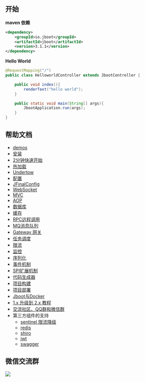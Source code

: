 

## 开始

**maven 依赖**

```xml
<dependency>
    <groupId>io.jboot</groupId>
    <artifactId>jboot</artifactId>
    <version>3.1.1</version>
</dependency>
```

**Hello World**

```java
@RequestMapping("/")
public class HelloworldController extends JbootController {

    public void index(){
        renderText("hello world");
    }

    public static void main(String[] args){
        JbootApplication.run(args);
    }
}
```


## 帮助文档

- [demos](./src/test/java/io/jboot/test)
- [安装](./doc/docs/install.md)
- [2分钟快速开始](./doc/docs/quickstart.md)
- [热加载](./doc/docs/hotload.md)
- [Undertow](./doc/docs/undertow.md)
- [配置](./doc/docs/config.md)
- [JFinalConfig](./doc/docs/jfinalConfig.md)
- [WebSocket](./doc/docs/websocket.md)
- [MVC](./doc/docs/mvc.md)
- [AOP](./doc/docs/aop.md)
- [数据库](./doc/docs/db.md)
- [缓存](./doc/docs/cache.md)
- [RPC远程调用](./doc/docs/rpc.md)
- [MQ消息队列](./doc/docs/mq.md)
- [Gateway 网关](./doc/docs/gateway.md)
- [任务调度](./doc/docs/schedule.md)
- [限流](./doc/docs/limit.md)
- [监控](./doc/docs/metrics.md)
- [序列化](./doc/docs/serialize.md)
- [事件机制](./doc/docs/event.md)
- [SPI扩展机制](./doc/docs/spi.md)
- [代码生成器](./doc/docs/codegen.md)
- [项目构建](./doc/docs/build.md)
- [项目部署](./doc/docs/deploy.md)
- [Jboot与Docker](./doc/docs/docker.md)
- [1.x 升级到 2.x 教程](./doc/docs/upgrade.md)
- [交流社区、QQ群和微信群](./doc/docs/communication.md)
- 第三方组件的支持
  - [sentinel 限流降级](./doc/docs/sentinel.md) 
  - [redis](./doc/docs/redis.md)
  - [shiro](./doc/docs/shiro.md)
  - [jwt](./doc/docs/jwt.md)
  - [swagger](./doc/docs/swagger.md)


## 微信交流群

![](./doc/docs/imgs/jboot-wechat-group.png)

